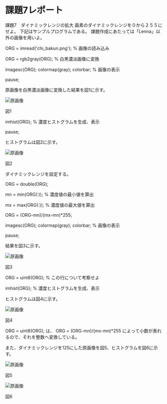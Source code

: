 ﻿# 課題7レポート

課題7　ダイナミックレンジの拡大
画素のダイナミックレンジを０から２５５にせよ。
下記はサンプルプログラムである。
課題作成にあたっては「Lenna」以外の画像を用いよ。

ORG = imread('chi_bakun.png'); % 画像の読み込み

ORG = rgb2gray(ORG); % 白黒濃淡画像に変換

imagesc(ORG); colormap(gray); colorbar; % 画像の表示

pause;

原画像を白黒濃淡画像に変換した結果を図1に示す。

![原画像](https://github.com/chi-bakun/Image-Processing-Technology-Reports/blob/master/image/kadai7/kadai7_1.png)

図1

imhist(ORG); % 濃度ヒストグラムを生成、表示

pause;

ヒストグラムは図2に示す。

![原画像](https://github.com/chi-bakun/Image-Processing-Technology-Reports/blob/master/image/kadai7/kadai7_2.png)

図2


ダイナミックレンジを設定する。

ORG = double(ORG);

mn = min(ORG(:)); % 濃度値の最小値を算出

mx = max(ORG(:)); % 濃度値の最大値を算出

ORG = (ORG-mn)/(mx-mn)*255;

imagesc(ORG); colormap(gray); colorbar; % 画像の表示

pause;

結果を図3に示す。

![原画像](https://github.com/chi-bakun/Image-Processing-Technology-Reports/blob/master/image/kadai7/kadai7_3.png)

図3


ORG = uint8(ORG); % この行について考察せよ

imhist(ORG); % 濃度ヒストグラムを生成、表示

ヒストグラムは図4に示す。

![原画像](https://github.com/chi-bakun/Image-Processing-Technology-Reports/blob/master/image/kadai7/kadai7_4.png)

図4

ORG = uint8(ORG);
は、
ORG = (ORG-mn)/(mx-mn)*255
によって小数が表れるので、それを整数へ変換している。


また、ダイナミックレンジを125にした原画像を図5、ヒストグラムを図6に示す。

![原画像](https://github.com/chi-bakun/Image-Processing-Technology-Reports/blob/master/image/kadai7/kadai7_5.png)

図5

![原画像](https://github.com/chi-bakun/Image-Processing-Technology-Reports/blob/master/image/kadai7/kadai7_5.png)

図6
